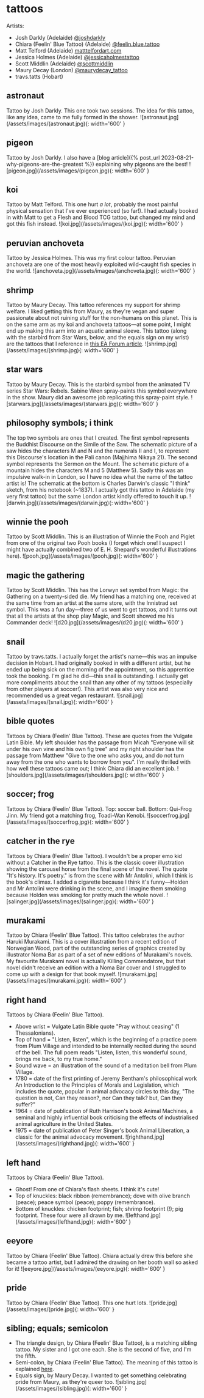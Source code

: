 # tattoos
Artists:
- Josh Darkly (Adelaide) [@joshdarkly](https://www.instagram.com/joshdarkly/?hl=en)
- Chiara (Feelin' Blue Tattoo) (Adelaide) [@feelin.blue.tattoo](https://www.instagram.com/feelin.blue.tattoo/)
- Matt Telford (Adelaide) [matttelfordart.com](https://www.matttelfordart.com/)
- Jessica Holmes (Adelaide) [@jessicaholmestattoo](https://www.instagram.com/jessicaholmestattoo/?hl=en)
- Scott Middlin (Adelaide) [@scottmiddlin](https://www.instagram.com/scottmiddlin/?hl=en)
- Maury Decay (London) [@maurydecay_tattoo](https://www.instagram.com/maurydecay_tattoos/?hl=en)
- travs.tatts (Hobart)

## astronaut
Tattoo by Josh Darkly. This one took two sessions. The idea for this tattoo, like any idea, came to me fully formed in the shower.
![astronaut.jpg](/assets/images/(astronaut.jpg){: width='600' }

## pigeon
Tattoo by Josh Darkly. I also have a [blog article]({% post_url 2023-08-21-why-pigeons-are-the-greatest %}) explaining why pigeons are the best!
![pigeon.jpg](/assets/images/(pigeon.jpg){: width='600' }

## koi
Tattoo by Matt Telford. This one hurt *a lot*, probably the most painful physical sensation that I've ever experienced (so far!). I had actually booked in with Matt to get a Flesh and Blood TCG tattoo, but changed my mind and got this fish instead.
![koi.jpg](/assets/images/(koi.jpg){: width='600' }

## peruvian anchoveta
Tattoo by Jessica Holmes. This was my first colour tattoo. Peruvian anchoveta are one of the most heavily exploited wild-caught fish species in the world.
![anchoveta.jpg](/assets/images/(anchoveta.jpg){: width='600' }

## shrimp
Tattoo by Maury Decay. This tattoo references my support for shrimp welfare. I liked getting this from Maury, as they're vegan and super passionate about not ruining stuff for the non-humans on this planet. This is on the same arm as my koi and anchoveta tattoos—at some point, I might end up making this arm into an aquatic animal sleeve.
This tattoo (along with the starbird from Star Wars, below, and the equals sign on my wrist) are the tattoos that I reference in [this EA Forum article](https://forum.effectivealtruism.org/posts/xtcgsLA2G8bn8vj99/reminding-myself-just-how-awful-pain-can-get-plus-an).
![shrimp.jpg](/assets/images/(shrimp.jpg){: width='600' }

## star wars
Tattoo by Maury Decay. This is the starbird symbol from the animated TV series Star Wars: Rebels. Sabine Wren spray-paints this symbol everywhere in the show. Maury did an awesome job replicating this spray-paint style.
![starwars.jpg](/assets/images/(starwars.jpg){: width='600' }

## philosophy symbols; i think
The top two symbols are ones that I created. The first symbol represents the Buddhist Discourse on the Simile of the Saw. The schematic picture of a saw hides the characters M and N and the numerals II and I, to represent this Discourse's location in the Pali canon (Majjhima Nikaya 21). The second symbol represents the Sermon on the Mount. The schematic picture of a mountain hides the characters M and 5 (Matthew 5).
Sadly this was an impulsive walk-in in London, so I have no idea what the name of the tattoo artist is!
The schematic at the bottom is Charles Darwin's classic "I think" sketch, from his notebook (~1837). I actually got this tattoo in Adelaide (my very first tattoo) but the same London artist kindly offered to touch it up.
![darwin.jpg](/assets/images/(darwin.jpg){: width='600' }

## winnie the pooh
Tattoo by Scott Middlin. This is an illustration of Winnie the Pooh and Piglet from one of the original two Pooh books (I forget which one! I suspect I might have actually combined two of E. H. Shepard's wonderful illustrations here).
![pooh.jpg](/assets/images/(pooh.jpg){: width='600' }

## magic the gathering
Tattoo by Scott Middlin. This has the Lorwyn set symbol from Magic: the Gathering on a twenty-sided die. My friend has a matching one, received at the same time from an artist at the same store, with the Innistrad set symbol. This was a fun day—three of us went to get tattoos, and it turns out that all the artists at the shop play Magic, and Scott showed me his Commander deck!
![d20.jpg](/assets/images/(d20.jpg){: width='600' }

## snail
Tattoo by travs.tatts. I actually forget the artist's name—this was an impulse decision in Hobart. I had originally booked in with a different artist, but he ended up being sick on the morning of the appointment, so this apprentice took the booking. I'm glad he did—this snail is outstanding. I actually get more compliments about the snail than any other of my tattoos (especially from other players at soccer!). This artist was also very nice and recommended us a great vegan restaurant.
![snail.jpg](/assets/images/(snail.jpg){: width='600' }

## bible quotes
Tattoos by Chiara (Feelin' Blue Tattoo). These are quotes from the Vulgate Latin Bible. My left shoulder has the passage from Micah "Everyone will sit under his own vine and his own fig tree" and my right shoulder has the passage from Matthew "Give to the one who asks you, and do not turn away from the one who wants to borrow from you". I'm really thrilled with how well these tattoos came out; I think Chiara did an excellent job.
![shoulders.jpg](/assets/images/(shoulders.jpg){: width='600' }

## soccer; frog
Tattoos by Chiara (Feelin' Blue Tattoo). Top: soccer ball. Bottom: Qui-Frog Jinn. My friend got a matching frog, Toadi-Wan Kenobi.
![soccerfrog.jpg](/assets/images/(soccerfrog.jpg){: width='600' }

## catcher in the rye
Tattoos by Chiara (Feelin' Blue Tattoo). I wouldn't be a proper emo kid without a Catcher in the Rye tattoo. This is the classic cover illustration showing the carousel horse from the final scene of the novel. The quote "It's history. It's poetry." is from the scene with Mr Antolini, which I think is the book's climax. I added a cigarette because I think it's funny—Holden and Mr Antolini were drinking in the scene, and I imagine them smoking because Holden was smoking for pretty much the whole novel.
![salinger.jpg](/assets/images/(salinger.jpg){: width='600' }

## murakami
Tattoo by Chiara (Feelin' Blue Tattoo). This tattoo celebrates the author Haruki Murakami. This is a cover illustration from a recent edition of Norwegian Wood, part of the outstanding series of graphics created by illustrator Noma Bar as part of a set of new editions of Murakami's novels. My favourite Murakami novel is actually Killing Commendatore, but that novel didn't receive an edition with a Noma Bar cover and I struggled to come up with a design for that book myself.
![murakami.jpg](/assets/images/(murakami.jpg){: width='600' }

## right hand
Tattoos by Chiara (Feelin' Blue Tattoo).
- Above wrist = Vulgate Latin Bible quote "Pray without ceasing" (1 Thessalonians).
- Top of hand = "Listen, listen", which is the beginning of a practice poem from Plum Village and intended to be internally recited during the sound of the bell. The full poem reads "Listen, listen, this wonderful sound, brings me back, to my true home."
- Sound wave = an illustration of the sound of a meditation bell from Plum Village.
- 1780 = date of the first printing of Jeremy Bentham's philosophical work An Introduction to the Principles of Morals and Legislation, which includes the quote, popular in animal advocacy circles to this day, "The question is not, Can they reason?, nor Can they talk? but, Can they suffer?"
- 1964 = date of publication of Ruth Harrison's book Animal Machines, a seminal and highly influential book criticising the effects of industrialised animal agriculture in the United States.
- 1975 = date of publication of Peter Singer's book Animal Liberation, a classic for the animal advocacy movement.
![righthand.jpg](/assets/images/(righthand.jpg){: width='600' }

## left hand
Tattoos by Chiara (Feelin' Blue Tattoo).
- Ghost! From one of Chiara's flash sheets. I think it's cute!
- Top of knuckles: black ribbon (remembrance); dove with olive branch (peace); peace symbol (peace); poppy (remembrance).
- Bottom of knuckles: chicken footprint; fish; shrimp footprint (!); pig footprint. These four were all drawn by me.
![lefthand.jpg](/assets/images/(lefthand.jpg){: width='600' }

## eeyore
Tattoo by Chiara (Feelin' Blue Tattoo). Chiara actually drew this before she became a tattoo artist, but I admired the drawing on her booth wall so asked for it!
![eeyore.jpg](/assets/images/(eeyore.jpg){: width='600' }

## pride
Tattoo by Chiara (Feelin' Blue Tattoo). This one hurt lots.
![pride.jpg](/assets/images/(pride.jpg){: width='600' }

## sibling; equals; semicolon
- The triangle design, by Chiara (Feelin' Blue Tattoo), is a matching sibling tattoo. My sister and I got one each. She is the second of five, and I'm the fifth.
- Semi-colon, by Chiara (Feelin' Blue Tattoo). The meaning of this tattoo is explained [here](https://www.projectsemicolon.com/).
- Equals sign, by Maury Decay. I wanted to get something celebrating pride from Maury, as they're queer too.
![sibling.jpg](/assets/images/(sibling.jpg){: width='600' }
